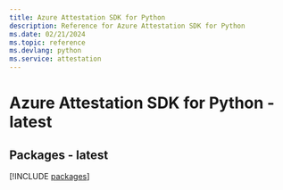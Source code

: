 ```yaml
---
title: Azure Attestation SDK for Python
description: Reference for Azure Attestation SDK for Python
ms.date: 02/21/2024
ms.topic: reference
ms.devlang: python
ms.service: attestation
---
```

# Azure Attestation SDK for Python - latest
## Packages - latest
[!INCLUDE [packages](attestation-index.md)]